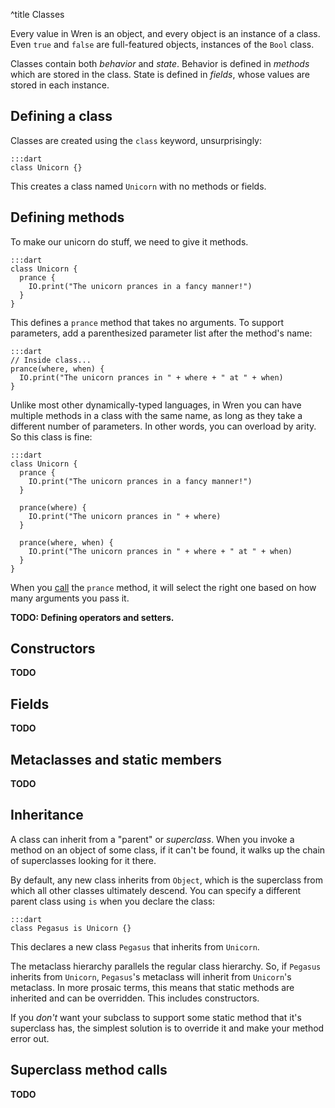 ^title Classes

Every value in Wren is an object, and every object is an instance of a class.
Even `true` and `false` are full-featured objects, instances of the `Bool` class.

Classes contain both *behavior* and *state*. Behavior is defined in *methods* which are stored in the class. State is defined in *fields*, whose values are stored in each instance.

## Defining a class

Classes are created using the `class` keyword, unsurprisingly:

    :::dart
    class Unicorn {}

This creates a class named `Unicorn` with no methods or fields.

## Defining methods

To make our unicorn do stuff, we need to give it methods.

    :::dart
    class Unicorn {
      prance {
        IO.print("The unicorn prances in a fancy manner!")
      }
    }

This defines a `prance` method that takes no arguments. To support parameters, add a parenthesized parameter list after the method's name:

    :::dart
    // Inside class...
    prance(where, when) {
      IO.print("The unicorn prances in " + where + " at " + when)
    }

Unlike most other dynamically-typed languages, in Wren you can have multiple methods in a class with the same name, as long as they take a different number of parameters. In other words, you can overload by arity. So this class is fine:

    :::dart
    class Unicorn {
      prance {
        IO.print("The unicorn prances in a fancy manner!")
      }

      prance(where) {
        IO.print("The unicorn prances in " + where)
      }

      prance(where, when) {
        IO.print("The unicorn prances in " + where + " at " + when)
      }
    }

When you [call](method-calls.html) the `prance` method, it will select the right one based on how many arguments you pass it.

**TODO: Defining operators and setters.**

## Constructors

**TODO**

## Fields

**TODO**

## Metaclasses and static members

**TODO**

## Inheritance

A class can inherit from a "parent" or *superclass*. When you invoke a method on an object of some class, if it can't be found, it walks up the chain of superclasses looking for it there.

By default, any new class inherits from `Object`, which is the superclass from which all other classes ultimately descend. You can specify a different parent class using `is` when you declare the class:

    :::dart
    class Pegasus is Unicorn {}

This declares a new class `Pegasus` that inherits from `Unicorn`.

The metaclass hierarchy parallels the regular class hierarchy. So, if `Pegasus` inherits from `Unicorn`, `Pegasus`'s metaclass will inherit from `Unicorn`'s metaclass. In more prosaic terms, this means that static methods are inherited and can be overridden. This includes constructors.

If you *don't* want your subclass to support some static method that it's superclass has, the simplest solution is to override it and make your method error out.

## Superclass method calls

**TODO**

